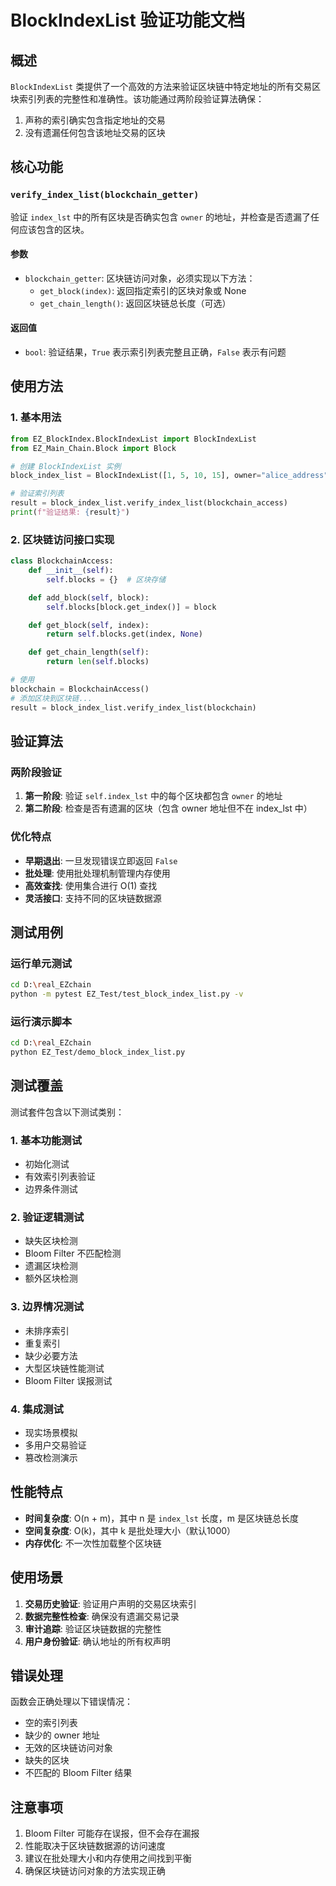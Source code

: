 # BlockIndexList 验证功能文档

## 概述

`BlockIndexList` 类提供了一个高效的方法来验证区块链中特定地址的所有交易区块索引列表的完整性和准确性。该功能通过两阶段验证算法确保：

1. 声称的索引确实包含指定地址的交易
2. 没有遗漏任何包含该地址交易的区块

## 核心功能

### `verify_index_list(blockchain_getter)`

验证 `index_lst` 中的所有区块是否确实包含 `owner` 的地址，并检查是否遗漏了任何应该包含的区块。

#### 参数

- `blockchain_getter`: 区块链访问对象，必须实现以下方法：
  - `get_block(index)`: 返回指定索引的区块对象或 None
  - `get_chain_length()`: 返回区块链总长度（可选）

#### 返回值

- `bool`: 验证结果，`True` 表示索引列表完整且正确，`False` 表示有问题

## 使用方法

### 1. 基本用法

```python
from EZ_BlockIndex.BlockIndexList import BlockIndexList
from EZ_Main_Chain.Block import Block

# 创建 BlockIndexList 实例
block_index_list = BlockIndexList([1, 5, 10, 15], owner="alice_address")

# 验证索引列表
result = block_index_list.verify_index_list(blockchain_access)
print(f"验证结果: {result}")
```

### 2. 区块链访问接口实现

```python
class BlockchainAccess:
    def __init__(self):
        self.blocks = {}  # 区块存储

    def add_block(self, block):
        self.blocks[block.get_index()] = block

    def get_block(self, index):
        return self.blocks.get(index, None)

    def get_chain_length(self):
        return len(self.blocks)

# 使用
blockchain = BlockchainAccess()
# 添加区块到区块链...
result = block_index_list.verify_index_list(blockchain)
```

## 验证算法

### 两阶段验证

1. **第一阶段**: 验证 `self.index_lst` 中的每个区块都包含 `owner` 的地址
2. **第二阶段**: 检查是否有遗漏的区块（包含 owner 地址但不在 index_lst 中）

### 优化特点

- **早期退出**: 一旦发现错误立即返回 `False`
- **批处理**: 使用批处理机制管理内存使用
- **高效查找**: 使用集合进行 O(1) 查找
- **灵活接口**: 支持不同的区块链数据源

## 测试用例

### 运行单元测试

```bash
cd D:\real_EZchain
python -m pytest EZ_Test/test_block_index_list.py -v
```

### 运行演示脚本

```bash
cd D:\real_EZchain
python EZ_Test/demo_block_index_list.py
```

## 测试覆盖

测试套件包含以下测试类别：

### 1. 基本功能测试
- 初始化测试
- 有效索引列表验证
- 边界条件测试

### 2. 验证逻辑测试
- 缺失区块检测
- Bloom Filter 不匹配检测
- 遗漏区块检测
- 额外区块检测

### 3. 边界情况测试
- 未排序索引
- 重复索引
- 缺少必要方法
- 大型区块链性能测试
- Bloom Filter 误报测试

### 4. 集成测试
- 现实场景模拟
- 多用户交易验证
- 篡改检测演示

## 性能特点

- **时间复杂度**: O(n + m)，其中 n 是 `index_lst` 长度，m 是区块链总长度
- **空间复杂度**: O(k)，其中 k 是批处理大小（默认1000）
- **内存优化**: 不一次性加载整个区块链

## 使用场景

1. **交易历史验证**: 验证用户声明的交易区块索引
2. **数据完整性检查**: 确保没有遗漏交易记录
3. **审计追踪**: 验证区块链数据的完整性
4. **用户身份验证**: 确认地址的所有权声明

## 错误处理

函数会正确处理以下错误情况：
- 空的索引列表
- 缺少的 owner 地址
- 无效的区块链访问对象
- 缺失的区块
- 不匹配的 Bloom Filter 结果

## 注意事项

1. Bloom Filter 可能存在误报，但不会存在漏报
2. 性能取决于区块链数据源的访问速度
3. 建议在批处理大小和内存使用之间找到平衡
4. 确保区块链访问对象的方法实现正确
